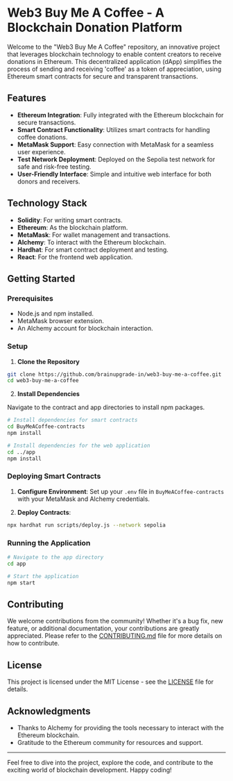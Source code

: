 # Web3 Buy Me A Coffee - A Blockchain Donation Platform

Welcome to the "Web3 Buy Me A Coffee" repository, an innovative project that leverages blockchain technology to enable content creators to receive donations in Ethereum. This decentralized application (dApp) simplifies the process of sending and receiving 'coffee' as a token of appreciation, using Ethereum smart contracts for secure and transparent transactions.

## Features

- **Ethereum Integration**: Fully integrated with the Ethereum blockchain for secure transactions.
- **Smart Contract Functionality**: Utilizes smart contracts for handling coffee donations.
- **MetaMask Support**: Easy connection with MetaMask for a seamless user experience.
- **Test Network Deployment**: Deployed on the Sepolia test network for safe and risk-free testing.
- **User-Friendly Interface**: Simple and intuitive web interface for both donors and receivers.

## Technology Stack

- **Solidity**: For writing smart contracts.
- **Ethereum**: As the blockchain platform.
- **MetaMask**: For wallet management and transactions.
- **Alchemy**: To interact with the Ethereum blockchain.
- **Hardhat**: For smart contract deployment and testing.
- **React**: For the frontend web application.

## Getting Started

### Prerequisites

- Node.js and npm installed.
- MetaMask browser extension.
- An Alchemy account for blockchain interaction.

### Setup

1. **Clone the Repository**

```bash
git clone https://github.com/brainupgrade-in/web3-buy-me-a-coffee.git
cd web3-buy-me-a-coffee
```

2. **Install Dependencies**

Navigate to the contract and app directories to install npm packages.

```bash
# Install dependencies for smart contracts
cd BuyMeACoffee-contracts
npm install

# Install dependencies for the web application
cd ../app
npm install
```

### Deploying Smart Contracts

1. **Configure Environment**: Set up your `.env` file in `BuyMeACoffee-contracts` with your MetaMask and Alchemy credentials.

2. **Deploy Contracts**:

```bash
npx hardhat run scripts/deploy.js --network sepolia
```

### Running the Application

```bash
# Navigate to the app directory
cd app

# Start the application
npm start
```

## Contributing

We welcome contributions from the community! Whether it's a bug fix, new feature, or additional documentation, your contributions are greatly appreciated. Please refer to the [CONTRIBUTING.md](CONTRIBUTING.md) file for more details on how to contribute.

## License

This project is licensed under the MIT License - see the [LICENSE](LICENSE) file for details.

## Acknowledgments

- Thanks to Alchemy for providing the tools necessary to interact with the Ethereum blockchain.
- Gratitude to the Ethereum community for resources and support.

---

Feel free to dive into the project, explore the code, and contribute to the exciting world of blockchain development. Happy coding!
